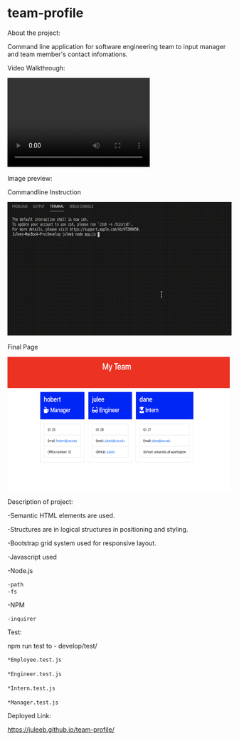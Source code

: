 # team-profile
About the project:

Command line application for software engineering team to input manager and team member's contact infomations. 

Video Walkthrough:

<video src="process.mp4" width="320" height="200" controls preload></video>

Image preview:

Commandline Instruction

<img src="image/command.gif" width="600" height="300">

Final Page 

<img src="image/mainpage.png" width="500" height="300">

Description of project:

-Semantic HTML elements are used.

-Structures are in logical structures in positioning and styling.

-Bootstrap grid system used for responsive layout.

-Javascript used

-Node.js
    
    -path
    -fs

-NPM
    
    -inquirer

Test:

npm run test to - 
 develop/test/
    
    *Employee.test.js
    
    *Engineer.test.js
    
    *Intern.test.js
    
    *Manager.test.js

Deployed Link:

https://juleeb.github.io/team-profile/
